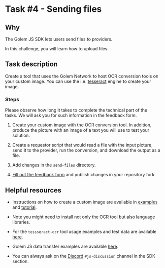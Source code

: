 # Task #4 - Sending files

## Why

The Golem JS SDK lets users send files to providers. 

In this challenge, you will learn how to upload files.

## Task description

Create a tool that uses the Golem Network to host OCR conversion tools on your custom image. You can use the i.e. [tesseract](https://github.com/tesseract-ocr/tesseract) engine to create your image.


### Steps

Please observe how long it takes to complete the technical part of the tasks. We will ask you for such information in the feedback form.

1. Create your custom image with the OCR conversion tool. In addition, produce the picture with an image of a text you will use to test your solution.

2. Create a requestor script that would read a file with the input picture, send it to the provider, run the conversion, and download the output as a file.

3. Add changes in the `send-files` directory.

4. [Fill out the feedback form](./FEEDBACK.md) and publish changes in your repository fork.

## Helpful resources

- Instructions on how to create a custom image are available in [examples](https://docs.golem.network/docs/creators/javascript/examples) and [tutorial](https://docs.golem.network/docs/creators/javascript/tutorials/building-custom-image).

- Note you might need to install not only the OCR tool but also language libraries.

- For the `tessseract-ocr` tool usage examples and test data are available [here](https://tesseract-ocr.github.io/tessdoc/Command-Line-Usage.html#simplest-invocation-to-ocr-an-image).

- Golem JS data transfer examples are available [here](https://docs.golem.network/docs/creators/javascript/examples/transferring-data).

- You can always ask on the [Discord](https://chat.golem.network/) `#js-discussion` channel in the SDK section.
